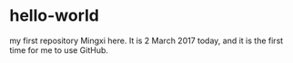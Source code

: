 # hello-world
my first repository
Mingxi here. It is 2 March 2017 today, and it is the first time for me to use GitHub.
